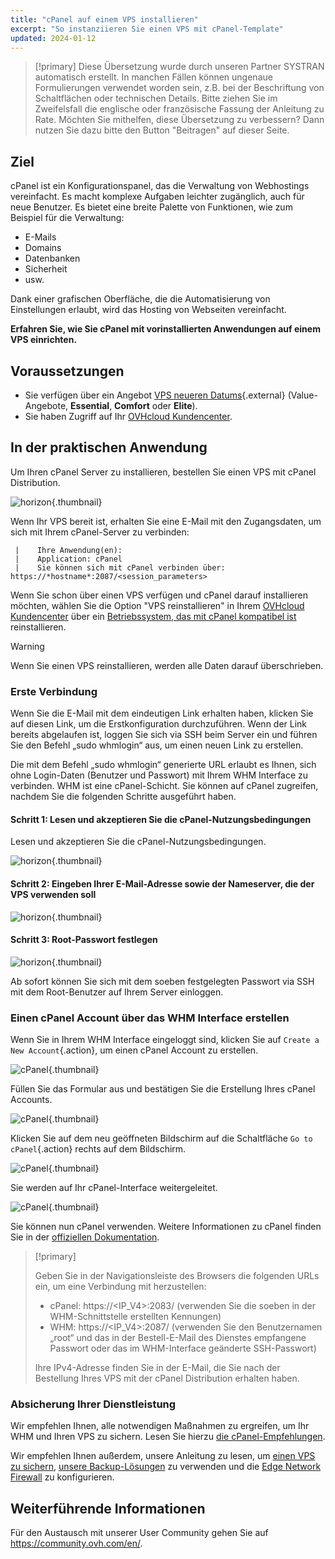 ```yaml
---
title: "cPanel auf einem VPS installieren"
excerpt: "So instanziieren Sie einen VPS mit cPanel-Template"
updated: 2024-01-12
---
```


> [!primary]
> Diese Übersetzung wurde durch unseren Partner SYSTRAN automatisch erstellt. In manchen Fällen können ungenaue Formulierungen verwendet worden sein, z.B. bei der Beschriftung von Schaltflächen oder technischen Details. Bitte ziehen Sie im Zweifelsfall die englische oder französische Fassung der Anleitung zu Rate. Möchten Sie mithelfen, diese Übersetzung zu verbessern? Dann nutzen Sie dazu bitte den Button "Beitragen" auf dieser Seite.
>

## Ziel

cPanel ist ein Konfigurationspanel, das die Verwaltung von Webhostings vereinfacht. Es macht komplexe Aufgaben leichter zugänglich, auch für neue Benutzer. Es bietet eine breite Palette von Funktionen, wie zum Beispiel für die Verwaltung: 

- E-Mails
- Domains
- Datenbanken
- Sicherheit
- usw.

Dank einer grafischen Oberfläche, die die Automatisierung von Einstellungen erlaubt, wird das Hosting von Webseiten vereinfacht.

**Erfahren Sie, wie Sie cPanel mit vorinstallierten Anwendungen auf einem VPS einrichten.**

## Voraussetzungen

- Sie verfügen über ein Angebot [VPS neueren Datums](https://www.ovhcloud.com/de/vps/){.external} (Value-Angebote, **Essential**, **Comfort** oder **Elite**).
- Sie haben Zugriff auf Ihr [OVHcloud Kundencenter](https://www.ovh.com/auth/?action=gotomanager&from=https://www.ovh.de/&ovhSubsidiary=de).

## In der praktischen Anwendung

Um Ihren cPanel Server zu installieren, bestellen Sie einen VPS mit cPanel Distribution.

![horizon](images/cpanel_order.png){.thumbnail}

Wenn Ihr VPS bereit ist, erhalten Sie eine E-Mail mit den Zugangsdaten, um sich mit Ihrem cPanel-Server zu verbinden:

```
 |    Ihre Anwendung(en):
 |    Application: cPanel
 |    Sie können sich mit cPanel verbinden über: https://*hostname*:2087/<session_parameters>
```

Wenn Sie schon über einen VPS verfügen und cPanel darauf installieren möchten, wählen Sie die Option "VPS reinstallieren" in Ihrem [OVHcloud Kundencenter](https://www.ovh.com/auth/?action=gotomanager&from=https://www.ovh.de/&ovhSubsidiary=de) über ein [Betriebssystem, das mit cPanel kompatibel ist](https://www.ovhcloud.com/de/vps/os/) reinstallieren.

> [!warning]
>
> Wenn Sie einen VPS reinstallieren, werden alle Daten darauf überschrieben.
>

### Erste Verbindung

Wenn Sie die E-Mail mit dem eindeutigen Link erhalten haben, klicken Sie auf diesen Link, um die Erstkonfiguration durchzuführen. Wenn der Link bereits abgelaufen ist, loggen Sie sich via SSH beim Server ein und führen Sie den Befehl „sudo whmlogin“ aus, um einen neuen Link zu erstellen.

Die mit dem Befehl „sudo whmlogin“ generierte URL erlaubt es Ihnen, sich ohne Login-Daten (Benutzer und Passwort) mit Ihrem WHM Interface zu verbinden. WHM ist eine cPanel-Schicht. Sie können auf cPanel zugreifen, nachdem Sie die folgenden Schritte ausgeführt haben.

#### Schritt 1: Lesen und akzeptieren Sie die cPanel-Nutzungsbedingungen

Lesen und akzeptieren Sie die cPanel-Nutzungsbedingungen.

![horizon](images/license_validation.png){.thumbnail}

#### Schritt 2: Eingeben Ihrer E-Mail-Adresse sowie der Nameserver, die der VPS verwenden soll

![horizon](images/setup_config_cpanel.png){.thumbnail}

#### Schritt 3: Root-Passwort festlegen

![horizon](images/change_root.png){.thumbnail}

Ab sofort können Sie sich mit dem soeben festgelegten Passwort via SSH mit dem Root-Benutzer auf Ihrem Server einloggen.

### Einen cPanel Account über das WHM Interface erstellen

Wenn Sie in Ihrem WHM Interface eingeloggt sind, klicken Sie auf `Create a New Account`{.action}, um einen cPanel Account zu erstellen.

![cPanel](images/create_new_account.png){.thumbnail}

Füllen Sie das Formular aus und bestätigen Sie die Erstellung Ihres cPanel Accounts.

![cPanel](images/create_new_account_form.png){.thumbnail}

Klicken Sie auf dem neu geöffneten Bildschirm auf die Schaltfläche `Go to cPanel`{.action} rechts auf dem Bildschirm.

![cPanel](images/go_to_cpanel.png){.thumbnail}

Sie werden auf Ihr cPanel-Interface weitergeleitet.

![cPanel](images/manager_cpanel.png){.thumbnail}

Sie können nun cPanel verwenden. Weitere Informationen zu cPanel finden Sie in der [offiziellen Dokumentation](https://docs.cpanel.net/).

> [!primary]
>
> Geben Sie in der Navigationsleiste des Browsers die folgenden URLs ein, um eine Verbindung mit herzustellen:
>
> - cPanel: https://<IP_V4>:2083/ (verwenden Sie die soeben in der WHM-Schnittstelle erstellten Kennungen)
> - WHM: https://<IP_V4>:2087/ (verwenden Sie den Benutzernamen „root“ und das in der Bestell-E-Mail des Dienstes empfangene Passwort oder das im WHM-Interface geänderte SSH-Passwort)
>
> Ihre IPv4-Adresse finden Sie in der E-Mail, die Sie nach der Bestellung Ihres VPS mit der cPanel Distribution erhalten haben.
>

### Absicherung Ihrer Dienstleistung

Wir empfehlen Ihnen, alle notwendigen Maßnahmen zu ergreifen, um Ihr WHM und Ihren VPS zu sichern. Lesen Sie hierzu [die cPanel-Empfehlungen](https://docs.cpanel.net/knowledge-base/security/tips-to-make-your-server-more-secure/).

Wir empfehlen Ihnen außerdem, unsere Anleitung zu lesen, um [einen VPS zu sichern](/pages/bare_metal_cloud/virtual_private_servers/secure_your_vps), [unsere Backup-Lösungen](/products/bare-metal-cloud-virtual-private-servers) zu verwenden und die [Edge Network Firewall](/pages/bare_metal_cloud/dedicated_servers/firewall_network) zu konfigurieren.

## Weiterführende Informationen

Für den Austausch mit unserer User Community gehen Sie auf <https://community.ovh.com/en/>.
